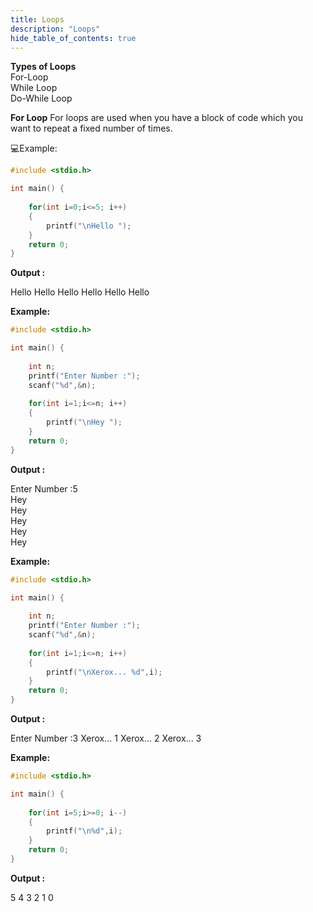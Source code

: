 ```yaml
---
title: Loops
description: "Loops"
hide_table_of_contents: true
---
```


**Types of Loops**  
For-Loop  
While Loop  
Do-While Loop 

**For Loop**
For loops are used when you have a block of code which you want to repeat a fixed number of times.

💻Example:

```c
#include <stdio.h>

int main() {
    
    for(int i=0;i<=5; i++)
    {
        printf("\nHello ");
    }
    return 0;
}
```

**Output :**

Hello
Hello
Hello
Hello
Hello
Hello

**Example:**

```c
#include <stdio.h>

int main() {
    
    int n;
    printf("Enter Number :");
    scanf("%d",&n);
    
    for(int i=1;i<=n; i++)
    {
        printf("\nHey ");
    }
    return 0;
}
```

**Output :**

Enter Number :5  
Hey   
Hey   
Hey    
Hey  
Hey 

**Example:**

```c
#include <stdio.h>

int main() {
    
    int n;
    printf("Enter Number :");
    scanf("%d",&n);
    
    for(int i=1;i<=n; i++)
    {
        printf("\nXerox... %d",i);
    }
    return 0;
}
```

**Output :**

Enter Number :3
Xerox... 1
Xerox... 2
Xerox... 3

**Example:**

```c
#include <stdio.h>

int main() {
 
    for(int i=5;i>=0; i--)
    {
        printf("\n%d",i);
    }
    return 0;
}
```

**Output :**

5
4
3
2
1
0
